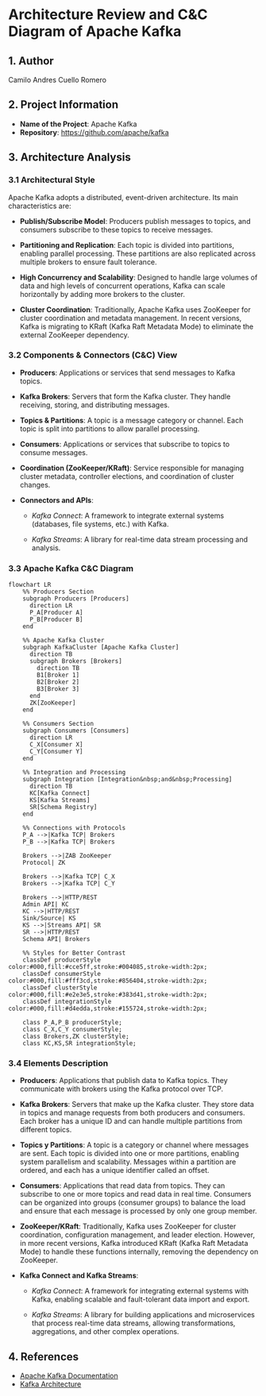 # Architecture Review and C&C Diagram of Apache Kafka
## 1. Author
Camilo Andres Cuello Romero

## 2. Project Information

- **Name of the Project**: Apache Kafka
- **Repository**: https://github.com/apache/kafka

## 3. Architecture Analysis

### 3.1 Architectural Style

Apache Kafka adopts a distributed, event-driven architecture. Its main characteristics are:

- **Publish/Subscribe Model**: Producers publish messages to topics, and consumers subscribe to these topics to receive messages.

- **Partitioning and Replication**: Each topic is divided into partitions, enabling parallel processing. These partitions are also replicated across multiple brokers to ensure fault tolerance.

- **High Concurrency and Scalability**: Designed to handle large volumes of data and high levels of concurrent operations, Kafka can scale horizontally by adding more brokers to the cluster.

- **Cluster Coordination**: Traditionally, Apache Kafka uses ZooKeeper for cluster coordination and metadata management. In recent versions, Kafka is migrating to KRaft (Kafka Raft Metadata Mode) to eliminate the external ZooKeeper dependency.

### 3.2 Components & Connectors (C&C) View

- **Producers**: Applications or services that send messages to Kafka topics.

- **Kafka Brokers**: Servers that form the Kafka cluster. They handle receiving, storing, and distributing messages.

- **Topics & Partitions**: A topic is a message category or channel. Each topic is split into partitions to allow parallel processing.

- **Consumers**: Applications or services that subscribe to topics to consume messages.

- **Coordination (ZooKeeper/KRaft)**: Service responsible for managing cluster metadata, controller elections, and coordination of cluster changes.

- **Connectors and APIs**:

  - *Kafka Connect*: A framework to integrate external systems (databases, file systems, etc.) with Kafka.

  - *Kafka Streams*: A library for real-time data stream processing and analysis.

### 3.3 Apache Kafka C&C Diagram

```mermaid
flowchart LR
    %% Producers Section
    subgraph Producers [Producers]
      direction LR
      P_A[Producer A]
      P_B[Producer B]
    end

    %% Apache Kafka Cluster
    subgraph KafkaCluster [Apache Kafka Cluster]
      direction TB
	  subgraph Brokers [Brokers]
		direction TB
		B1[Broker 1]
		B2[Broker 2]
		B3[Broker 3]
	  end
      ZK[ZooKeeper]
    end

    %% Consumers Section
    subgraph Consumers [Consumers]
      direction LR
      C_X[Consumer X]
      C_Y[Consumer Y]
    end

    %% Integration and Processing
    subgraph Integration [Integration&nbsp;and&nbsp;Processing]
      direction TB
      KC[Kafka Connect]
      KS[Kafka Streams]
      SR[Schema Registry]
    end

    %% Connections with Protocols
    P_A -->|Kafka TCP| Brokers
    P_B -->|Kafka TCP| Brokers

    Brokers -->|ZAB ZooKeeper 
	Protocol| ZK

    Brokers -->|Kafka TCP| C_X
    Brokers -->|Kafka TCP| C_Y

    Brokers -->|HTTP/REST 
	Admin API| KC
    KC -->|HTTP/REST 
	Sink/Source| KS
    KS -->|Streams API| SR
    SR -->|HTTP/REST 
	Schema API| Brokers

    %% Styles for Better Contrast
    classDef producerStyle color:#000,fill:#cce5ff,stroke:#004085,stroke-width:2px;
    classDef consumerStyle color:#000,fill:#fff3cd,stroke:#856404,stroke-width:2px;
    classDef clusterStyle color:#000,fill:#e2e3e5,stroke:#383d41,stroke-width:2px;
    classDef integrationStyle color:#000,fill:#d4edda,stroke:#155724,stroke-width:2px;

    class P_A,P_B producerStyle;
    class C_X,C_Y consumerStyle;
    class Brokers,ZK clusterStyle;
    class KC,KS,SR integrationStyle;

```

### 3.4 Elements Description
- **Producers**: Applications that publish data to Kafka topics. They communicate with brokers using the Kafka protocol over TCP.

- **Kafka Brokers**: Servers that make up the Kafka cluster. They store data in topics and manage requests from both producers and consumers. Each broker has a unique ID and can handle multiple partitions from different topics.

- **Topics y Partitions**: A topic is a category or channel where messages are sent. Each topic is divided into one or more partitions, enabling system parallelism and scalability. Messages within a partition are ordered, and each has a unique identifier called an offset.

- **Consumers**: Applications that read data from topics. They can subscribe to one or more topics and read data in real time. Consumers can be organized into groups (consumer groups) to balance the load and ensure that each message is processed by only one group member.

- **ZooKeeper/KRaft**: Traditionally, Kafka uses ZooKeeper for cluster coordination, configuration management, and leader election. However, in more recent versions, Kafka introduced KRaft (Kafka Raft Metadata Mode) to handle these functions internally, removing the dependency on ZooKeeper.

- **Kafka Connect and Kafka Streams**:

	- *Kafka Connect*: A framework for integrating external systems with Kafka, enabling scalable and fault-tolerant data import and export.

	- *Kafka Streams*: A library for building applications and microservices that process real-time data streams, allowing transformations, aggregations, and other complex operations.

## 4. References
- [Apache Kafka Documentation](https://kafka.apache.org/documentation/)
- [Kafka Architecture](https://medium.com/@cobch7/kafka-architecture-43333849e0f4)
